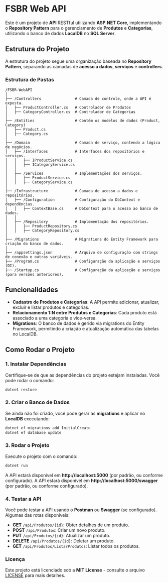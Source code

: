 
# FSBR Web API

Este é um projeto de **API** RESTful utilizando **ASP.NET Core**, implementando o **Repository Pattern** para o gerenciamento de **Produtos** e **Categorias**, utilizando o banco de dados **LocalDB** no **SQL Server**.

## Estrutura do Projeto

A estrutura do projeto segue uma organização baseada no **Repository Pattern**, separando as camadas de **acesso a dados**, **serviços** e **controllers**.

### Estrutura de Pastas

```
/FSBR-WebAPI
│
├── /Controllers               # Camada de controle, onde a API é exposta.
│   ├── ProductController.cs   # Controlador de Produtos
│   ├── CategoryController.cs  # Controlador de Categorias
│
├── /Entities                  # Contém os modelos de dados (Product, Category)
│   ├── Product.cs
│   ├── Category.cs
│
├── /Domain                    # Camada de serviço, contendo a lógica de negócios.
│   ├── /Interfaces            # Interfaces dos repositórios e serviços.
│   │   ├── IProductService.cs
│   │   ├── ICategoryService.cs
│   │
│   ├── /Services              # Implementações dos serviços.
│   │   ├── ProductService.cs
│   │   ├── CategoryService.cs
│
├── /Infrastructure            # Camada de acesso a dados e repositórios.
│   ├── /Configuration         # Configuração do DbContext e dependências.
│   │   ├── ContextBase.cs     # DbContext para o acesso ao banco de dados.
│   │
│   ├── /Repository            # Implementação dos repositórios.
│   │   ├── ProductRepository.cs
│   │   ├── CategoryRepository.cs
│
├── /Migrations                # Migrations do Entity Framework para criação do banco de dados.
│
├── /appsettings.json          # Arquivo de configuração com strings de conexão e outras variáveis.
├── /Program.cs                # Configuração da aplicação e serviços (DI).
├── /Startup.cs                # Configuração da aplicação e serviços (para versões anteriores).
```

## Funcionalidades

- **Cadastro de Produtos e Categorias**: A API permite adicionar, atualizar, excluir e listar produtos e categorias.
- **Relacionamento 1:N entre Produtos e Categorias**: Cada produto está associado a uma categoria e vice-versa.
- **Migrations**: O banco de dados é gerido via migrations do Entity Framework, permitindo a criação e atualização automática das tabelas no LocalDB.

## Como Rodar o Projeto

### **1. Instalar Dependências**

Certifique-se de que as dependências do projeto estejam instaladas. Você pode rodar o comando:

```bash
dotnet restore
```

### **2. Criar o Banco de Dados**

Se ainda não foi criado, você pode gerar as **migrations** e aplicar no **LocalDB** executando:

```bash
dotnet ef migrations add InitialCreate
dotnet ef database update
```

### **3. Rodar o Projeto**

Execute o projeto com o comando:

```bash
dotnet run
```

A API estará disponível em **http://localhost:5000** (por padrão, ou conforme configurado).
A API estará disponível em **http://localhost:5000/swagger** (por padrão, ou conforme configurado).

### **4. Testar a API**

Você pode testar a API usando o **Postman** ou **Swagger** (se configurado). Algumas das rotas disponíveis:

- **GET** `/api/Produtos/{id}`: Obter detalhes de um produto.
- **POST** `/api/Produtos`: Criar um novo produto.
- **PUT** `/api/Produtos/{id}`: Atualizar um produto.
- **DELETE** `/api/Produtos/{id}`: Deletar um produto.
- **GET** `/api/Produtos/ListarProdutos`: Listar todos os produtos.

### **Licença**

Este projeto está licenciado sob a **MIT License** - consulte o arquivo [LICENSE](LICENSE) para mais detalhes.
